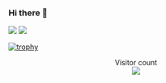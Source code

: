 ### Hi there 👋

<img src ="https://github-readme-stats.vercel.app/api?username=lyrnoxx&&show_icons=true&theme=radical">
<img src="https://github-readme-stats.vercel.app/api/top-langs/?username=lyrnoxx">


[![trophy](https://github-profile-trophy.vercel.app/?username=lyrnoxx)](https://github.com/ryo-ma/github-profile-trophy)
<!--
**lyrnoxx/lyrnoxx** is a ✨ _special_ ✨ repository because its `README.md` (this file) appears on your GitHub profile.

Here are some ideas to get you started:

- 🔭 I’m currently working on ...
- 🌱 I’m currently learning ...
- 👯 I’m looking to collaborate on ...
- 🤔 I’m looking for help with ...
- 💬 Ask me about ...
- 📫 How to reach me: ...
- 😄 Pronouns: ...
- ⚡ Fun fact: ...
-->
<p align="center"> 
  Visitor count<br>
  <img src="https://profile-counter.glitch.me/Shwetang550/count.svg" />
</p>
